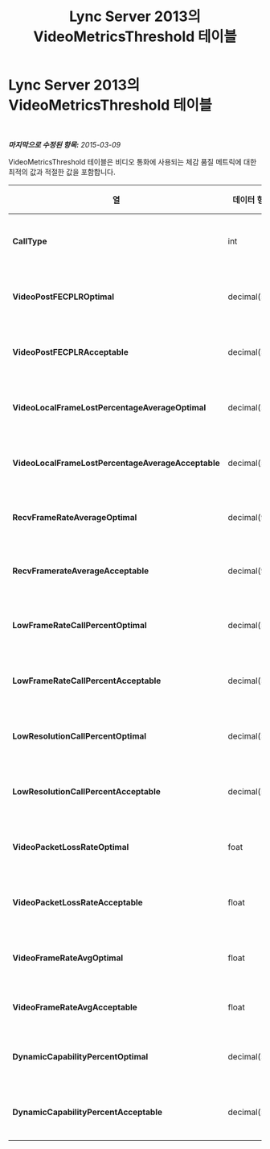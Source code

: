 ﻿---
title: Lync Server 2013의 VideoMetricsThreshold 테이블
TOCTitle: Lync Server 2013의 VideoMetricsThreshold 테이블
ms:assetid: 2e2f4711-35ba-48c6-b15b-5aba61c4eb75
ms:mtpsurl: https://technet.microsoft.com/ko-kr/library/JJ204778(v=OCS.15)
ms:contentKeyID: 49303177
ms.date: 08/10/2015
mtps_version: v=OCS.15
ms.translationtype: HT
---

# Lync Server 2013의 VideoMetricsThreshold 테이블

 

_**마지막으로 수정된 항목:** 2015-03-09_

VideoMetricsThreshold 테이블은 비디오 통화에 사용되는 체감 품질 메트릭에 대한 최적의 값과 적절한 값을 포함합니다.


<table>
<colgroup>
<col style="width: 25%" />
<col style="width: 25%" />
<col style="width: 25%" />
<col style="width: 25%" />
</colgroup>
<thead>
<tr class="header">
<th><strong>열</strong></th>
<th><strong>데이터 형식</strong></th>
<th><strong>키/인덱스</strong></th>
<th><strong>세부 정보</strong></th>
</tr>
</thead>
<tbody>
<tr class="odd">
<td><p><strong>CallType</strong></p></td>
<td><p>int</p></td>
<td><p>Primary</p></td>
<td><p>건 전화의 유형입니다.</p></td>
</tr>
<tr class="even">
<td><p><strong>VideoPostFECPLROptimal</strong></p></td>
<td><p>decimal(5.2)</p></td>
<td><p></p></td>
<td><p>기본값은 0.05입니다.</p></td>
</tr>
<tr class="odd">
<td><p><strong>VideoPostFECPLRAcceptable</strong></p></td>
<td><p>decimal(5.2)</p></td>
<td><p></p></td>
<td><p>기본값은 0.10입니다.</p></td>
</tr>
<tr class="even">
<td><p><strong>VideoLocalFrameLostPercentageAverageOptimal</strong></p></td>
<td><p>decimal(5.2)</p></td>
<td><p></p></td>
<td><p>기본값은 5.0입니다.</p></td>
</tr>
<tr class="odd">
<td><p><strong>VideoLocalFrameLostPercentageAverageAcceptable</strong></p></td>
<td><p>decimal(5.2)</p></td>
<td><p></p></td>
<td><p>기본값은 10.0입니다.</p></td>
</tr>
<tr class="even">
<td><p><strong>RecvFrameRateAverageOptimal</strong></p></td>
<td><p>decimal(9.4)</p></td>
<td><p></p></td>
<td><p>기본값은 12.0000입니다.</p></td>
</tr>
<tr class="odd">
<td><p><strong>RecvFramerateAverageAcceptable</strong></p></td>
<td><p>decimal(9.4)</p></td>
<td><p></p></td>
<td><p>기본값은 7.0000입니다.</p></td>
</tr>
<tr class="even">
<td><p><strong>LowFrameRateCallPercentOptimal</strong></p></td>
<td><p>decimal(5.2)</p></td>
<td><p></p></td>
<td><p>기본값은 5.0입니다.</p></td>
</tr>
<tr class="odd">
<td><p><strong>LowFrameRateCallPercentAcceptable</strong></p></td>
<td><p>decimal(5.2)</p></td>
<td><p></p></td>
<td><p>기본값은 10.0입니다.</p></td>
</tr>
<tr class="even">
<td><p><strong>LowResolutionCallPercentOptimal</strong></p></td>
<td><p>decimal(5.2)</p></td>
<td><p></p></td>
<td><p>기본값은 5.0입니다.</p></td>
</tr>
<tr class="odd">
<td><p><strong>LowResolutionCallPercentAcceptable</strong></p></td>
<td><p>decimal(5.2)</p></td>
<td><p></p></td>
<td><p>기본값은 10.0입니다.</p></td>
</tr>
<tr class="even">
<td><p><strong>VideoPacketLossRateOptimal</strong></p></td>
<td><p>foat</p></td>
<td><p></p></td>
<td><p>기본값은 0.05입니다.</p></td>
</tr>
<tr class="odd">
<td><p><strong>VideoPacketLossRateAcceptable</strong></p></td>
<td><p>float</p></td>
<td><p></p></td>
<td><p>기본값은 0.10입니다.</p></td>
</tr>
<tr class="even">
<td><p><strong>VideoFrameRateAvgOptimal</strong></p></td>
<td><p>float</p></td>
<td><p></p></td>
<td><p>기본값은 12입니다.</p></td>
</tr>
<tr class="odd">
<td><p><strong>VideoFrameRateAvgAcceptable</strong></p></td>
<td><p>float</p></td>
<td><p></p></td>
<td><p>기본값은 7입니다.</p></td>
</tr>
<tr class="even">
<td><p><strong>DynamicCapabilityPercentOptimal</strong></p></td>
<td><p>decimal(5.2)</p></td>
<td><p></p></td>
<td><p>기본값은 5.00입니다.</p></td>
</tr>
<tr class="odd">
<td><p><strong>DynamicCapabilityPercentAcceptable</strong></p></td>
<td><p>decimal(5.2)</p></td>
<td><p></p></td>
<td><p>기본값은 10.00입니다.</p></td>
</tr>
</tbody>
</table>

